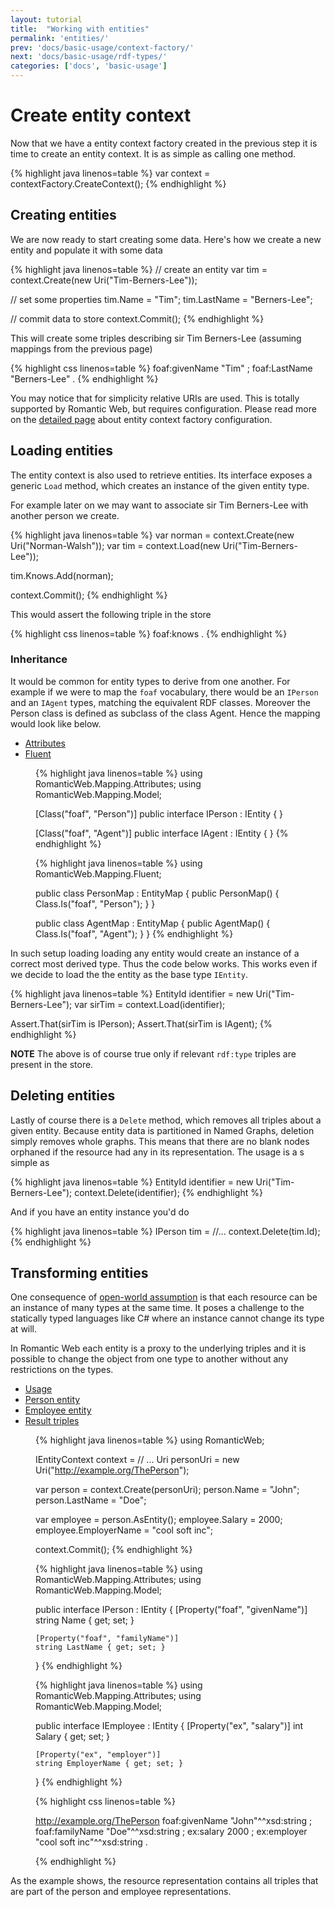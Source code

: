 ```yaml
---
layout: tutorial
title:  "Working with entities"
permalink: 'entities/'
prev: 'docs/basic-usage/context-factory/'
next: 'docs/basic-usage/rdf-types/'
categories: ['docs', 'basic-usage']
---
```


# Create entity context

Now that we have a entity context factory created in the previous step it is time to create an entity context. It is as
simple as calling one method.

{% highlight java linenos=table %}
var context = contextFactory.CreateContext();
{% endhighlight %}

## Creating entities

We are now ready to start creating some data. Here's how we create a new entity and populate it with some data

{% highlight java linenos=table %}
// create an entity
var tim = context.Create<IPerson>(new Uri("Tim-Berners-Lee"));

// set some properties
tim.Name = "Tim";
tim.LastName = "Berners-Lee";

// commit data to store
context.Commit();
{% endhighlight %}

This will create some triples describing sir Tim Berners-Lee (assuming mappings from the previous page)

{% highlight css linenos=table %}
<Tim-Berners-Lee>
    foaf:givenName "Tim" ;
    foaf:LastName "Berners-Lee" .
{% endhighlight %}

You may notice that for simplicity relative URIs are used. This is totally supported by Romantic Web, but requires
configuration. Please read more on the [detailed page][factory-config] about entity context factory configuration.

## Loading entities

The entity context is also used to retrieve entities. Its interface exposes a generic `Load` method, which creates an
instance of the given entity type.

For example later on we may want to associate sir Tim Berners-Lee with another person we create.

{% highlight java linenos=table %}
var norman = context.Create<IPerson>(new Uri("Norman-Walsh"));
var tim = context.Load<IPerson>(new Uri("Tim-Berners-Lee"));

tim.Knows.Add(norman);

context.Commit();
{% endhighlight %}

This would assert the following triple in the store

{% highlight css linenos=table %}
<Tim-Berners-Lee> foaf:knows <Norman-Walsh> .
{% endhighlight %}

### Inheritance

It would be common for entity types to derive from one another. For example if we were to map the `foaf` vocabulary, there
would be an `IPerson` and an `IAgent` types, matching the equivalent RDF classes. Moreover the Person class is defined
as subclass of the class Agent. Hence the mapping would look like below.

<ul class="nav nav-tabs" role="tablist">
  <li class="active"><a href="#attrs" role="tab" data-toggle="tab">Attributes</a></li>
  <li><a href="#fluent" role="tab" data-toggle="tab">Fluent</a></li>
</ul>

<dd class="tab-content">
  <div class="tab-pane fade in active" id="attrs">

{% highlight java linenos=table %}
using RomanticWeb.Mapping.Attributes;
using RomanticWeb.Mapping.Model;

[Class("foaf", "Person")]
public interface IPerson : IEntity
{
}

[Class("foaf", "Agent")]
public interface IAgent : IEntity
{
}
{% endhighlight %}

  </div>
  <div class="tab-pane fade" id="fluent">

{% highlight java linenos=table %}
using RomanticWeb.Mapping.Fluent;

public class PersonMap : EntityMap<IPerson>
{
    public PersonMap()
    {
        Class.Is("foaf", "Person");
    }
}

public class AgentMap : EntityMap<IAgent>
{
    public AgentMap()
    {
        Class.Is("foaf", "Agent");
    }
}
{% endhighlight %}

  </div>
</dd>

In such setup loading loading any entity would create an instance of a correct most derived type. Thus the code below
works. This works even if we decide to load the the entity as the base type `IEntity`.

{% highlight java linenos=table %}
EntityId identifier = new Uri("Tim-Berners-Lee");
var sirTim = context.Load<IEntity>(identifier);

Assert.That(sirTim is IPerson);
Assert.That(sirTim is IAgent);
{% endhighlight %}

__NOTE__ The above is of course true only if relevant `rdf:type` triples are present in the store.

## Deleting entities

Lastly of course there is a `Delete` method, which removes all triples about a given entity. Because entity data is
partitioned in Named Graphs, deletion simply removes whole graphs. This means that there are no blank nodes orphaned if
the resource had any in its representation. The usage is a s simple as

{% highlight java linenos=table %}
EntityId identifier = new Uri("Tim-Berners-Lee");
context.Delete(identifier);
{% endhighlight %}

And if you have an entity instance you'd do

{% highlight java linenos=table %}
IPerson tim = //...
context.Delete(tim.Id);
{% endhighlight %}

## Transforming entities

One consequence of [open-world assumption][owa] is that each resource can be an instance of many types at the same time.
It poses a challenge to the statically typed languages like C# where an instance cannot change its type at will.

In Romantic Web each entity is a proxy to the underlying triples and it is possible to change the object from one type
to another without any restrictions on the types.

<ul class="nav nav-tabs" role="tablist">
  <li class="active"><a href="#usage" role="tab" data-toggle="tab">Usage</a></li>
  <li><a href="#person" role="tab" data-toggle="tab">Person entity</a></li>
  <li><a href="#employee" role="tab" data-toggle="tab">Employee entity</a></li>
  <li><a href="#triples" role="tab" data-toggle="tab">Result triples</a></li>
</ul>

<dd class="tab-content">
  <div class="tab-pane fade in active" id="usage">

{% highlight java linenos=table %}
using RomanticWeb;

IEntityContext context = // ...
Uri personUri = new Uri("http://example.org/ThePerson");

var person = context.Create<IPerson>(personUri);
person.Name = "John";
person.LastName = "Doe";

var employee = person.AsEntity<IEmployee>();
employee.Salary = 2000;
employee.EmployerName = "cool soft inc";

context.Commit();
{% endhighlight %}

  </div>
  <div class="tab-pane fade" id="person">

{% highlight java linenos=table %}
using RomanticWeb.Mapping.Attributes;
using RomanticWeb.Mapping.Model;

public interface IPerson : IEntity
{
    [Property("foaf", "givenName")]
    string Name { get; set; }

    [Property("foaf", "familyName")]
    string LastName { get; set; }
}
{% endhighlight %}

  </div>
  <div class="tab-pane fade" id="employee">

{% highlight java linenos=table %}
using RomanticWeb.Mapping.Attributes;
using RomanticWeb.Mapping.Model;

public interface IEmployee : IEntity
{
    [Property("ex", "salary")]
    int Salary { get; set; }

    [Property("ex", "employer")]
    string EmployerName { get; set; }
}
{% endhighlight %}

  </div>
  <div class="tab-pane fade" id="triples">

{% highlight css linenos=table %}

<http://example.org/ThePerson>
    foaf:givenName "John"^^xsd:string ;
    foaf:familyName "Doe"^^xsd:string ;
    ex:salary 2000 ;
    ex:employer "cool soft inc"^^xsd:string .

{% endhighlight %}

  </div>
</dd>

As the example shows, the resource representation contains all triples that are part of the person and employee
representations.

[foaf]: http://www.foaf-project.org/
[foaf-doc]: http://xmlns.com/foaf/spec/
[fnh]: http://www.fluentnhibernate.org/
[concepts]: ../../getting-started/concepts
[dnr]: http://dotnetrdf.org
[owa]: http://wiki.opensemanticframework.org/index.php/Overview_of_the_Open_World_Assumption
[factory-config]: ../../advanced-topics/factory-config/